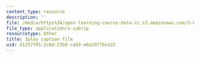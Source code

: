 ```yaml
---
content_type: resource
description: ''
file: /media/https%3A/open-learning-course-data-rc.s3.amazonaws.com/3-091sc-introduction-to-solid-state-chemistry-fall-2010/d1257f952c6d23b8ca93e6a29f7bce22_KlI1duF4K9o.srt
file_type: application/x-subrip
resourcetype: Other
title: 3play caption file
uid: d1257f95-2c6d-23b8-ca93-e6a29f7bce22
---
```

